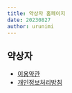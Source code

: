 ```yaml
---
title: 약상자 홈페이지
date: 20230827
author: urunimi
---
```


## 약상자

- [이용약관](/medibox/terms)
- [개인정보처리방침](/medibox/privacy)
